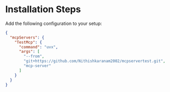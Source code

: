 
# Installation Steps

Add the following configuration to your setup:

```json
{
  "mcpServers": {
    "TestMcp": {
      "command": "uvx",
      "args": [
        "--from",
        "git+https://github.com/Nithishkaranam2002/mcpservertest.git",
        "mcp-server"
      ]
    }
  }
}
```
